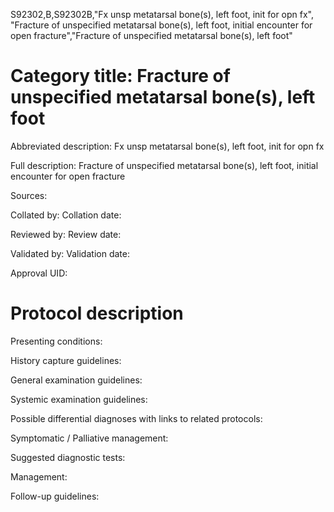 S92302,B,S92302B,"Fx unsp metatarsal bone(s), left foot, init for opn fx", "Fracture of unspecified metatarsal bone(s), left foot, initial encounter for open fracture","Fracture of unspecified metatarsal bone(s), left foot"
# Category title: Fracture of unspecified metatarsal bone(s), left foot

Abbreviated description: Fx unsp metatarsal bone(s), left foot, init for opn fx

Full description: Fracture of unspecified metatarsal bone(s), left foot, initial encounter for open fracture

Sources:

Collated by:
Collation date:

Reviewed by:
Review date:

Validated by:
Validation date:

Approval UID:

# Protocol description

Presenting conditions:

History capture guidelines:

General examination guidelines:

Systemic examination guidelines:

Possible differential diagnoses with links to related protocols:

Symptomatic / Palliative management:

Suggested diagnostic tests:

Management:

Follow-up guidelines:
